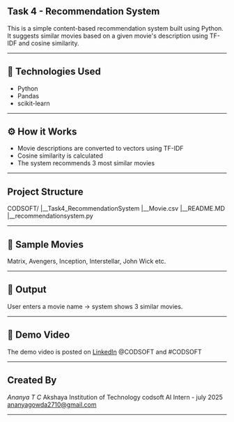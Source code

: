 ## Task 4 - Recommendation System

This is a simple content-based recommendation system built using Python.  
It suggests similar movies based on a given movie's description using TF-IDF and cosine similarity.

---

## 🔧 Technologies Used

- Python
- Pandas
- scikit-learn

---

## ⚙ How it Works

- Movie descriptions are converted to vectors using TF-IDF
- Cosine similarity is calculated
- The system recommends 3 most similar movies

---

## Project Structure

CODSOFT/
|__Task4_RecommendationSystem
   |__Movie.csv
   |__README.MD
   |__recommendationsystem.py

---

## 🧪 Sample Movies

Matrix, Avengers, Inception, Interstellar, John Wick etc.

---

## 📂 Output

User enters a movie name → system shows 3 similar movies.

---

## 🎥 Demo Video

The demo video is posted on [LinkedIn](https://www.linkedin.com/in/ananya-gowda-896a7934a)
@CODSOFT and #CODSOFT

---

## Created By

*Ananya T C*
Akshaya Institution of Technology
codsoft AI Intern  - july 2025
ananyagowda2710@gmail.com

---